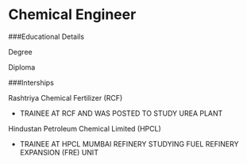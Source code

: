 # Chemical Engineer

###Educational Details

Degree

Diploma

###Interships

Rashtriya Chemical Fertilizer (RCF)  
- TRAINEE AT RCF AND WAS POSTED TO STUDY UREA PLANT
  
Hindustan Petroleum Chemical Limited (HPCL)  
- TRAINEE AT HPCL MUMBAI REFINERY STUDYING FUEL REFINERY EXPANSION (FRE) UNIT
